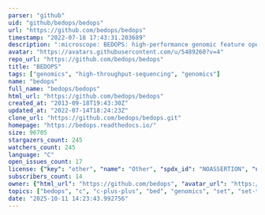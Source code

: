 ```yaml
---
parser: "github"
uid: "github/bedops/bedops"
url: "https://github.com/bedops/bedops"
timestamp: "2022-07-18 17:43:31.203689"
description: ":microscope: BEDOPS: high-performance genomic feature operations"
avatar: "https://avatars.githubusercontent.com/u/5489260?v=4"
repo_url: "https://github.com/bedops/bedops"
title: "BEDOPS"
tags: ["genomics", "high-throughput-sequencing", "genomics"]
name: "bedops"
full_name: "bedops/bedops"
html_url: "https://github.com/bedops/bedops"
created_at: "2013-09-18T19:43:30Z"
updated_at: "2022-07-14T18:24:23Z"
clone_url: "https://github.com/bedops/bedops.git"
homepage: "https://bedops.readthedocs.io/"
size: 96705
stargazers_count: 245
watchers_count: 245
language: "C"
open_issues_count: 17
license: {"key": "other", "name": "Other", "spdx_id": "NOASSERTION", "url": null, "node_id": "MDc6TGljZW5zZTA="}
subscribers_count: 14
owner: {"html_url": "https://github.com/bedops", "avatar_url": "https://avatars.githubusercontent.com/u/5489260?v=4", "login": "bedops", "type": "User"}
topics: ["bedops", "c", "c-plus-plus", "bed", "genomics", "set", "set-theory", "conversion", "compression", "toolkit", "parallel", "pipeline", "bioinformatics"]
date: "2025-10-11 14:23:43.992756"
---
```

